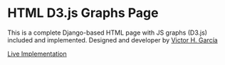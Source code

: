 # HTML D3.js Graphs Page

This is a complete Django-based HTML page with JS graphs (D3.js) included and implemented. Designed and developer by [Victor H. García](https://linkedin.com/in/victor-hugo-garcia-202b1b99/)

[Live Implementation](https://vgarcia-html-graphs-page.herokuapp.com/)
